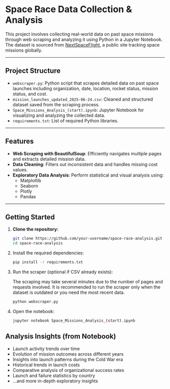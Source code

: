 # Space Race Data Collection & Analysis

This project involves collecting real-world data on past space missions through web scraping and analyzing it using Python in a Jupyter Notebook. The dataset is sourced from [NextSpaceFlight](https://nextspaceflight.com/launches/past/), a public site tracking space missions globally.

---

## Project Structure

- `webscraper.py`: Python script that scrapes detailed data on past space launches including organization, date, location, rocket status, mission status, and cost.
- `mission_launches_updated_2025-06-24.csv`: Cleaned and structured dataset saved from the scraping process.
- `Space_Missions_Analysis_(start).ipynb`: Jupyter Notebook for visualizing and analyzing the collected data.
- `requirements.txt`: List of required Python libraries.

---

## Features

- **Web Scraping with BeautifulSoup**: Efficiently navigates multiple pages and extracts detailed mission data.
- **Data Cleaning**: Filters out inconsistent data and handles missing cost values.
- **Exploratory Data Analysis**: Perform statistical and visual analysis using:
  - Matplotlib
  - Seaborn
  - Plotly
  - Pandas

---

## Getting Started

1. **Clone the repository:**
   ```bash
   git clone https://github.com/your-username/space-race-analysis.git
   cd space-race-analysis
   
2. Install the required dependencies:
   ```bash 
   pip install -r requirements.txt
   
3. Run the scraper (optional if CSV already exists):

   The scraping may take several minutes due to the number of pages and requests involved. It is recommended to run the scraper only when the dataset is outdated or you need the most recent data.
   ```bash
   python webscraper.py

5. Open the notebook:
   ```bash
   jupyter notebook Space_Missions_Analysis_(start).ipynb

## Analysis Insights (from Notebook)

- Launch activity trends over time
- Evolution of mission outcomes across different years
- Insights into launch patterns during the Cold War era
- Historical trends in launch costs
- Comparative analysis of organizational success rates
- Launch and failure statistics by country
- ...and more in-depth exploratory insights
